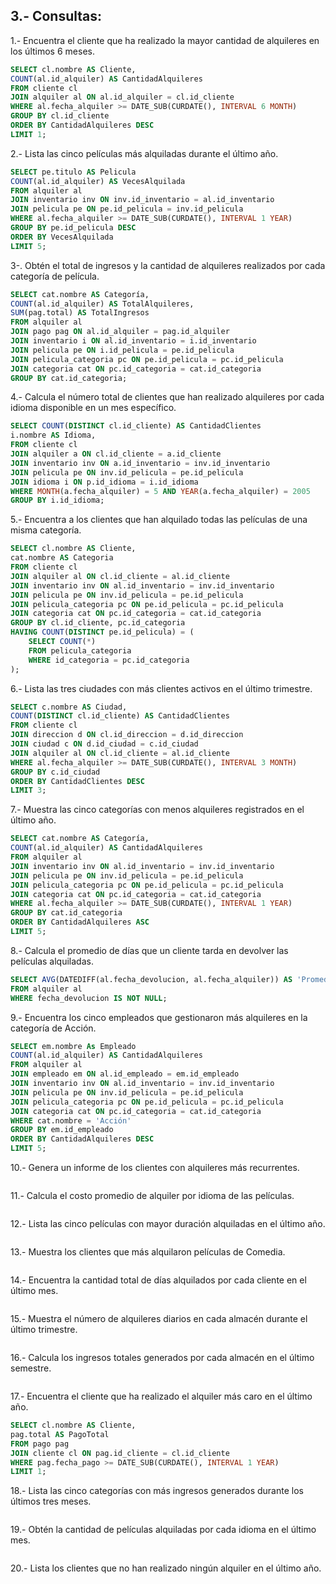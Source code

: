 ## 3.- Consultas:

1.- Encuentra el cliente que ha realizado la mayor cantidad de alquileres en los últimos 6 meses.
```sql
SELECT cl.nombre AS Cliente,
COUNT(al.id_alquiler) AS CantidadAlquileres
FROM cliente cl
JOIN alquiler al ON al.id_alquiler = cl.id_cliente
WHERE al.fecha_alquiler >= DATE_SUB(CURDATE(), INTERVAL 6 MONTH)
GROUP BY cl.id_cliente
ORDER BY CantidadAlquileres DESC
LIMIT 1;
```
2.- Lista las cinco películas más alquiladas durante el último año.
```sql
SELECT pe.titulo AS Pelicula
COUNT(al.id_alquiler) AS VecesAlquilada
FROM alquiler al
JOIN inventario inv ON inv.id_inventario = al.id_inventario
JOIN pelicula pe ON pe.id_pelicula = inv.id_pelicula
WHERE al.fecha_alquiler >= DATE_SUB(CURDATE(), INTERVAL 1 YEAR)
GROUP BY pe.id_pelicula DESC
ORDER BY VecesAlquilada
LIMIT 5;
```
3-. Obtén el total de ingresos y la cantidad de alquileres realizados por cada categoría de película.
```sql
SELECT cat.nombre AS Categoría,
COUNT(al.id_alquiler) AS TotalAlquileres,
SUM(pag.total) AS TotalIngresos
FROM alquiler al
JOIN pago pag ON al.id_alquiler = pag.id_alquiler
JOIN inventario i ON al.id_inventario = i.id_inventario
JOIN pelicula pe ON i.id_pelicula = pe.id_pelicula
JOIN pelicula_categoria pc ON pe.id_pelicula = pc.id_pelicula
JOIN categoria cat ON pc.id_categoria = cat.id_categoria
GROUP BY cat.id_categoria; 
```

4.- Calcula el número total de clientes que han realizado alquileres por cada idioma disponible en un mes específico.
```sql
SELECT COUNT(DISTINCT cl.id_cliente) AS CantidadClientes
i.nombre AS Idioma,
FROM cliente cl
JOIN alquiler a ON cl.id_cliente = a.id_cliente
JOIN inventario inv ON a.id_inventario = inv.id_inventario
JOIN pelicula pe ON inv.id_pelicula = pe.id_pelicula
JOIN idioma i ON p.id_idioma = i.id_idioma
WHERE MONTH(a.fecha_alquiler) = 5 AND YEAR(a.fecha_alquiler) = 2005
GROUP BY i.id_idioma;
```

5.- Encuentra a los clientes que han alquilado todas las películas de una misma categoría.
```sql
SELECT cl.nombre AS Cliente, 
cat.nombre AS Categoria
FROM cliente cl
JOIN alquiler al ON cl.id_cliente = al.id_cliente
JOIN inventario inv ON al.id_inventario = inv.id_inventario
JOIN pelicula pe ON inv.id_pelicula = pe.id_pelicula
JOIN pelicula_categoria pc ON pe.id_pelicula = pc.id_pelicula
JOIN categoria cat ON pc.id_categoria = cat.id_categoria
GROUP BY cl.id_cliente, pc.id_categoria
HAVING COUNT(DISTINCT pe.id_pelicula) = (
    SELECT COUNT(*) 
    FROM pelicula_categoria 
    WHERE id_categoria = pc.id_categoria
);
```

6.- Lista las tres ciudades con más clientes activos en el último trimestre.
```sql
SELECT c.nombre AS Ciudad, 
COUNT(DISTINCT cl.id_cliente) AS CantidadClientes
FROM cliente cl
JOIN direccion d ON cl.id_direccion = d.id_direccion
JOIN ciudad c ON d.id_ciudad = c.id_ciudad
JOIN alquiler al ON cl.id_cliente = al.id_cliente
WHERE al.fecha_alquiler >= DATE_SUB(CURDATE(), INTERVAL 3 MONTH)
GROUP BY c.id_ciudad
ORDER BY CantidadClientes DESC
LIMIT 3;
```

7.- Muestra las cinco categorías con menos alquileres registrados en el último año.
```sql
SELECT cat.nombre AS Categoría,
COUNT(al.id_alquiler) AS CantidadAlquileres
FROM alquiler al
JOIN inventario inv ON al.id_inventario = inv.id_inventario
JOIN pelicula pe ON inv.id_pelicula = pe.id_pelicula
JOIN pelicula_categoria pc ON pe.id_pelicula = pc.id_pelicula
JOIN categoria cat ON pc.id_categoria = cat.id_categoria
WHERE al.fecha_alquiler >= DATE_SUB(CURDATE(), INTERVAL 1 YEAR)
GROUP BY cat.id_categoria
ORDER BY CantidadAlquileres ASC
LIMIT 5;
```

8.- Calcula el promedio de días que un cliente tarda en devolver las películas alquiladas.
```sql
SELECT AVG(DATEDIFF(al.fecha_devolucion, al.fecha_alquiler)) AS 'Promedio de días'
FROM alquiler al
WHERE fecha_devolucion IS NOT NULL;
```

9.- Encuentra los cinco empleados que gestionaron más alquileres en la categoría de Acción.
```sql
SELECT em.nombre As Empleado
COUNT(al.id_alquiler) AS CantidadAlquileres
FROM alquiler al
JOIN empleado em ON al.id_empleado = em.id_empleado
JOIN inventario inv ON al.id_inventario = inv.id_inventario
JOIN pelicula pe ON inv.id_pelicula = pe.id_pelicula
JOIN pelicula_categoria pc ON pe.id_pelicula = pc.id_pelicula
JOIN categoria cat ON pc.id_categoria = cat.id_categoria
WHERE cat.nombre = 'Acción'
GROUP BY em.id_empleado
ORDER BY CantidadAlquileres DESC
LIMIT 5;
```

10.- Genera un informe de los clientes con alquileres más recurrentes.
```sql

```

11.- Calcula el costo promedio de alquiler por idioma de las películas.
```sql

```

12.- Lista las cinco películas con mayor duración alquiladas en el último año.
```sql

```

13.- Muestra los clientes que más alquilaron películas de Comedia.
```sql
```

14.- Encuentra la cantidad total de días alquilados por cada cliente en el último mes.
```sql
```

15.- Muestra el número de alquileres diarios en cada almacén durante el último trimestre.
```sql
```

16.- Calcula los ingresos totales generados por cada almacén en el último semestre.
```sql
```

17.- Encuentra el cliente que ha realizado el alquiler más caro en el último año.
```sql
SELECT cl.nombre AS Cliente,
pag.total AS PagoTotal
FROM pago pag
JOIN cliente cl ON pag.id_cliente = cl.id_cliente
WHERE pag.fecha_pago >= DATE_SUB(CURDATE(), INTERVAL 1 YEAR)
LIMIT 1;
```

18.- Lista las cinco categorías con más ingresos generados durante los últimos tres meses.
```sql
```

19.- Obtén la cantidad de películas alquiladas por cada idioma en el último mes.
```sql
```

20.- Lista los clientes que no han realizado ningún alquiler en el último año.
```sql
```